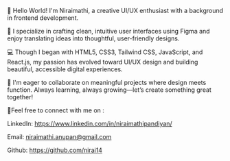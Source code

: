 👋 Hello World! I'm Niraimathi, a creative UI/UX enthusiast with a background in frontend development.

🎨 I specialize in crafting clean, intuitive user interfaces using Figma and enjoy translating ideas into thoughtful, user-friendly designs.

💻 Though I began with HTML5, CSS3, Tailwind CSS, JavaScript, and React.js, my passion has evolved toward UI/UX design and building beautiful, accessible digital experiences.

🚀 I'm eager to collaborate on meaningful projects where design meets function. Always learning, always growing—let’s create something great together!

🔗Feel free to connect with me on :

LinkedIn: https://www.linkedin.com/in/niraimathipandiyan/

  Email: niraimathi.anupan@gmail.com

  Github: https://github.com/nirai14

